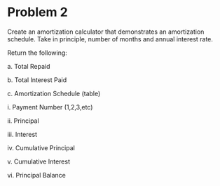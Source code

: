 # Problem 2

Create an amortization calculator that demonstrates an amortization schedule. Take in principle, number of months and annual interest rate.

Return the following:

a. Total Repaid

b. Total Interest Paid

c. Amortization Schedule (table)

i. Payment Number (1,2,3,etc)

ii. Principal

iii. Interest

iv. Cumulative Principal

v. Cumulative Interest

vi. Principal Balance
